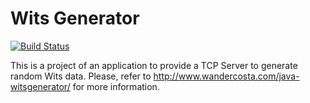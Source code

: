 # Wits Generator

[![Build Status](https://travis-ci.org/rwanderc/wits-generator.svg?branch=master)](https://travis-ci.org/rwanderc/wits-generator)

This is a project of an application to provide a TCP Server to generate random Wits data.
Please, refer to http://www.wandercosta.com/java-witsgenerator/ for more information.

